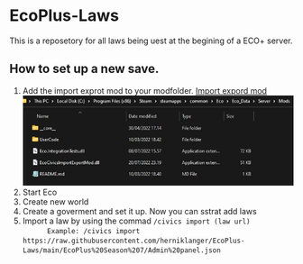 # EcoPlus-Laws

This is a reposetory for all laws being uest at the begining of a ECO+ server.

## How to set up a new save.

<ol>
  <li>
    Add the import exprot mod to your modfolder. <a href="https://github.com/thomasfn/EcoCivicsImportExportMod/releases/tag/0.4.4">Import expord mod</a>
<img src="/Images/Add Import Expord mod.jpg" alt="Import Export">
  </li>
  <li>
    Start Eco
  </li>
  <li>
    Create new world
  </li>
  <li>
    Create a goverment and set it up.
    Now you can sstrat add laws
  </li>
  <li>
    Import a law by using the commad <code>/civics import (law url)</code>
    <code>
      Example: /civics import https://raw.githubusercontent.com/herniklanger/EcoPlus-Laws/main/EcoPlus%20Season%207/Admin%20panel.json
    </code>
  </li>
<oi>
